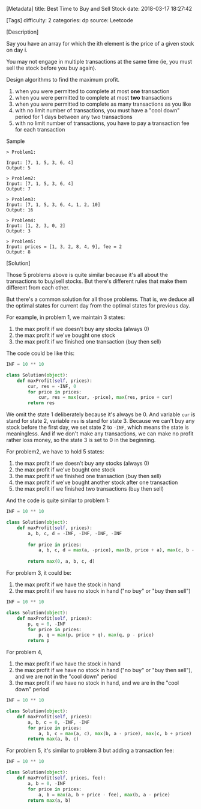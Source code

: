 [Metadata]
title: Best Time to Buy and Sell Stock
date:  2018-03-17 18:27:42

[Tags]
difficulty: 2
categories: dp
source: Leetcode

[Description]

Say you have an array for which the ith element is the price of a given stock on day i.

You may not engage in multiple transactions at the same time (ie, you must sell the stock before you buy again).

Design algorithms to find the maximum profit.

1. when you were permitted to complete at most **one** transaction
2. when you were permitted to complete at most **two** transactions
3. when you were permitted to complete as many transactions as you like
4. with no limit number of transactions, you must have a "cool down" period for 1 days between any two transactions
5. with no limit number of transactions, you have to pay a transaction fee for each transaction

Sample

```
> Problem1:

Input: [7, 1, 5, 3, 6, 4]
Output: 5

> Problem2:
Input: [7, 1, 5, 3, 6, 4]
Output: 7

> Problem3:
Input: [7, 1, 5, 3, 6, 4, 1, 2, 10]
Output: 16

> Problem4:
Input: [1, 2, 3, 0, 2]
Output: 3

> Problem5:
Input: prices = [1, 3, 2, 8, 4, 9], fee = 2
Output: 8
```

[Solution]

Those 5 problems above is quite similar because it's all about the transactions to buy/sell stocks. But there's different rules that make them different from each other.

But there's a common solution for all those problems. That is, we deduce all the optimal states for current day from the optimal states for previous day.

For example, in problem 1, we maintain 3 states:

1. the max profit if we doesn't buy any stocks (always 0)
2. the max profit if we've bought one stock
3. the max profit if we finished one transaction (buy then sell)

The code could be like this:

```python
INF = 10 ** 10

class Solution(object):
    def maxProfit(self, prices):
        cur, res = -INF, 0
        for price in prices:
            cur, res = max(cur, -price), max(res, price + cur)
        return res
```

We omit the state 1 deliberately because it's always be 0. And variable `cur` is stand for state 2, variable `res` is stand for state 3. Because we can't buy any stock before the first day, we set state 2 to `-INF`, which means the state is meaningless. And if we don't make any transactions, we can make no profit rather loss money, so the state 3 is set to 0 in the beginning.

For problem2, we have to hold 5 states:

1. the max profit if we doesn't buy any stocks (always 0)
2. the max profit if we've bought one stock
3. the max profit if we finished one transaction (buy then sell)
4. the max profit if we've bought another stock after one transaction
5. the max profit if we finished two transactions (buy then sell)

And the code is quite similar to problem 1:

```python
INF = 10 ** 10

class Solution(object):
    def maxProfit(self, prices):
        a, b, c, d = -INF, -INF, -INF, -INF
        
        for price in prices:
            a, b, c, d = max(a, -price), max(b, price + a), max(c, b - price), max(d, c + price)
        
        return max(0, a, b, c, d)
```

For problem 3, it could be:

1. the max profit if we have the stock in hand
2. the max profit if we have no stock in hand ("no buy" or "buy then sell")

```python
INF = 10 ** 10

class Solution(object):
    def maxProfit(self, prices):
        p, q = 0, -INF
        for price in prices:
            p, q = max(p, price + q), max(q, p - price)
        return p
```

For problem 4,

1. the max profit if we have the stock in hand
2. the max profit if we have no stock in hand ("no buy" or "buy then sell"), and we are not in the "cool down" period
3. the max profit if we have no stock in hand, and we are in the "cool down" period

```python
INF = 10 ** 10

class Solution(object):
    def maxProfit(self, prices):
        a, b, c = 0, -INF, -INF
        for price in prices:
            a, b, c = max(a, c), max(b, a - price), max(c, b + price)
        return max(a, b, c)
```

For problem 5, it's similar to problem 3 but adding a transaction fee:

```python
INF = 10 ** 10

class Solution(object):
    def maxProfit(self, prices, fee):
        a, b = 0, -INF
        for price in prices:
            a, b = max(a, b + price - fee), max(b, a - price)
        return max(a, b)
```